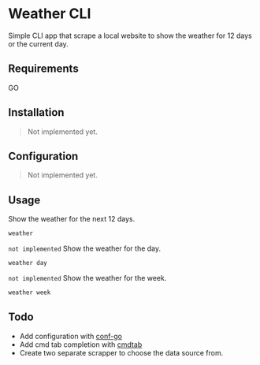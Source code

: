 # Weather CLI

Simple CLI app that scrape a local website to show the weather for 12 days
or the current day.

## Requirements

GO

## Installation

> Not implemented yet.

## Configuration

> Not implemented yet.

## Usage

Show the weather for the next 12 days.

```bash
weather
```

`not implemented` Show the weather for the day.

```bash
weather day
```

`not implemented` Show the weather for the week.

```bash
weather week
```

## Todo

- Add configuration with [conf-go](https://github.com/rwxrob/cmdtab)
- Add cmd tab completion with
  [cmdtab](https://github.com/rwxrob/cmdtab)
- Create two separate scrapper to choose the data source from.

